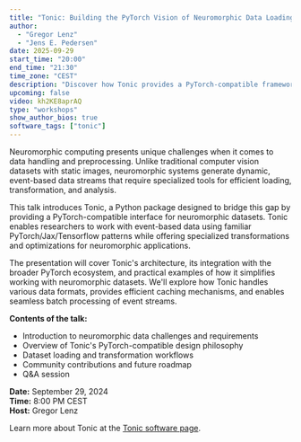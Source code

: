 ```yaml
---
title: "Tonic: Building the PyTorch Vision of Neuromorphic Data Loading"
author:
  - "Gregor Lenz"
  - "Jens E. Pedersen"
date: 2025-09-29
start_time: "20:00"
end_time: "21:30"
time_zone: "CEST"
description: "Discover how Tonic provides a PyTorch-compatible framework for loading and transforming neuromorphic datasets, making event-based data as accessible as traditional computer vision datasets."
upcoming: false
video: kh2KE8aprAQ
type: "workshops"
show_author_bios: true
software_tags: ["tonic"]
---
```


Neuromorphic computing presents unique challenges when it comes to data handling and preprocessing. Unlike traditional computer vision datasets with static images, neuromorphic systems generate dynamic, event-based data streams that require specialized tools for efficient loading, transformation, and analysis. 

This talk introduces Tonic, a Python package designed to bridge this gap by providing a PyTorch-compatible interface for neuromorphic datasets. Tonic enables researchers to work with event-based data using familiar PyTorch/Jax/Tensorflow patterns while offering specialized transformations and optimizations for neuromorphic applications.

The presentation will cover Tonic's architecture, its integration with the broader PyTorch ecosystem, and practical examples of how it simplifies working with neuromorphic datasets. We'll explore how Tonic handles various data formats, provides efficient caching mechanisms, and enables seamless batch processing of event streams.

**Contents of the talk:**
- Introduction to neuromorphic data challenges and requirements
- Overview of Tonic's PyTorch-compatible design philosophy  
- Dataset loading and transformation workflows
- Community contributions and future roadmap
- Q&A session

**Date:** September 29, 2024  
**Time:** 8:00 PM CEST  
**Host:** Gregor Lenz

Learn more about Tonic at the [Tonic software page](/neuromorphic-computing/software/data-tools/tonic/).
